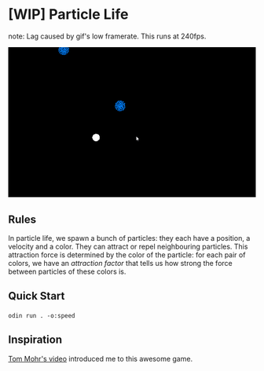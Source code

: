 # [WIP] Particle Life

note: Lag caused by gif's low framerate. This runs at 240fps.

![demo](demo.gif)

## Rules

In particle life, we spawn a bunch of particles:
they each have a position, a velocity and a color.
They can attract or repel neighbouring particles.
This attraction force is determined by the color of the particle:
for each pair of colors, we have an *attraction factor* that
tells us how strong the force between particles of these colors is.

## Quick Start

`odin run . -o:speed`

## Inspiration

[Tom Mohr's video](https://www.youtube.com/watch?v=p4YirERTVF0) introduced me to this awesome game.